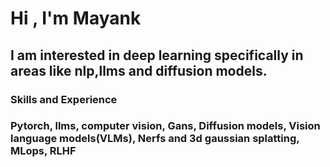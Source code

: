 # Hi , I'm Mayank 

## I am interested in deep learning specifically in areas like nlp,llms and diffusion models.

### Skills and Experience

### Pytorch, llms, computer vision, Gans, Diffusion models, Vision language models(VLMs), Nerfs and 3d gaussian splatting, MLops, RLHF


